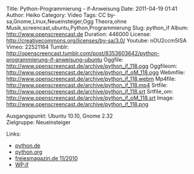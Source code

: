 Title: Python-Programmierung - if-Anweisung
Date: 2011-04-19 01:41
Author: Heiko
Category: Video
Tags: CC by-sa,Gnome,Linux,Neueinsteiger,Ogg Theora,ohne Musik,screencast,ubuntu,Python,Programmierung
Slug: python_if
Album: http://www.openscreencast.de
Duration: 446000
License: http://creativecommons.org/licenses/by-sa/3.0/
Youtube: nOU2ccm5ISA
Vimeo: 22521164
Tumblr: http://openscreencast.tumblr.com/post/8353603642/python-programmierung-if-anweisung-ubuntu
Oggfile: http://www.openscreencast.de/archive/python_if_118.ogg
Oggfileom: http://www.openscreencast.de/archive/python_if_oM_118.ogg
Webmfile: http://www.openscreencast.de/archive/python_if_118.webm
Mp4file: http://www.openscreencast.de/archive/python_if_118.mp4
Srtfile: http://www.openscreencast.de/archive/python_if_118.srt
Srtfile_om: http://www.openscreencast.de/archive/python_if_oM_118.srt
Image: http://www.openscreencast.de/archive/python_if_118.png

Ausgangspunkt: Ubuntu 10.10, Gnome 2.32  
Zielgruppe: Neueinsteiger  

Links:

  * [python.de](http://www.python.de "Link zu Python.de" )
  * [python.org](http://www.python.org "Link zu Python.org" )
  * [freiesmagazin.de 11/2010](http://www.freiesmagazin.de/freiesMagazin-2010-11 "Link zu freiesmagazin.de" )
  * [WP:if](http://de.wikipedia.org/wiki/Bedingte_Anweisung_und_Verzweigung "Link zu wikipedia.de if" )

